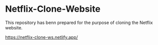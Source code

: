 # Netflix-Clone-Website
This repository has benn prepared for the purpose of cloning the Netflix website.

https://netflix-clone-ws.netlify.app/
